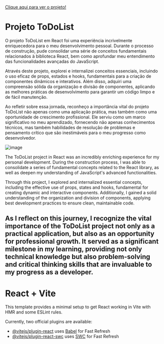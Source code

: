 <a href="https://devgustavogantois.github.io/TodoList-em-React/">Clique aqui para ver o projeto!</a>
<h1>Projeto ToDoList</h1>

<p>O projeto ToDoList em React foi uma experiência incrivelmente enriquecedora para o meu desenvolvimento pessoal. Durante o processo de construção, pude consolidar uma série de conceitos fundamentais relacionados à biblioteca React, bem como aprofundar meu entendimento das funcionalidades avançadas do JavaScript.

Através deste projeto, explorei e internalizei conceitos essenciais, incluindo o uso eficaz de props, estados e hooks, fundamentais para a criação de componentes dinâmicos e interativos. Além disso, adquiri uma compreensão sólida da organização e divisão de componentes, aplicando as melhores práticas de desenvolvimento para garantir um código limpo e de fácil manutenção.

Ao refletir sobre essa jornada, reconheço a importância vital do projeto ToDoList não apenas como uma aplicação prática, mas também como uma oportunidade de crescimento profissional. Ele serviu como um marco significativo no meu aprendizado, fornecendo não apenas conhecimentos técnicos, mas também habilidades de resolução de problemas e pensamento crítico que são inestimáveis para o meu progresso como desenvolvedor.</p>

![image](https://github.com/DevGustavoGantois/TodoList-em-React/assets/123424700/4ecbc77a-4d7f-4b7c-bcc4-23d1b78f1017)












<p>The ToDoList project in React was an incredibly enriching experience for my personal development. During the construction process, I was able to consolidate a series of fundamental concepts related to the React library, as well as deepen my understanding of JavaScript's advanced functionalities.

Through this project, I explored and internalized essential concepts, including the effective use of props, states and hooks, fundamental for creating dynamic and interactive components. Additionally, I gained a solid understanding of the organization and division of components, applying best development practices to ensure clean, maintainable code.

As I reflect on this journey, I recognize the vital importance of the ToDoList project not only as a practical application, but also as an opportunity for professional growth. It served as a significant milestone in my learning, providing not only technical knowledge but also problem-solving and critical thinking skills that are invaluable to my progress as a developer.</p>
--------------------------------------------------------------------------------------------------------------------------------------------------------------------------------------------------

# React + Vite

This template provides a minimal setup to get React working in Vite with HMR and some ESLint rules.

Currently, two official plugins are available:

- [@vitejs/plugin-react](https://github.com/vitejs/vite-plugin-react/blob/main/packages/plugin-react/README.md) uses [Babel](https://babeljs.io/) for Fast Refresh
- [@vitejs/plugin-react-swc](https://github.com/vitejs/vite-plugin-react-swc) uses [SWC](https://swc.rs/) for Fast Refresh
